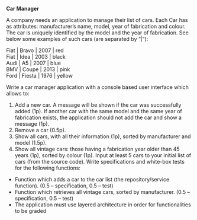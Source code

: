 **Car Manager**

A company needs an application to manage their list of cars. Each Car has as attributes:
manufacturer’s name, model, year of fabrication and colour. The car is uniquely identified by
the model and the year of fabrication. See below some examples of such cars (are separated by
“|”):

Fiat | Bravo | 2007 | red \
Fiat | Idea | 2003 | black \
Audi | A5 | 2007 | blue \
BMV | Coupe | 2013 | pink \
Ford | Fiesta | 1976 | yellow 

Write a car manager application with a console based user interface which allows to:
1. Add a new car. A message will be shown if the car was successfully added (1p). If
   another car with the same model and the same year of fabrication exists, the
   application should not add the car and show a message (1p).
2. Remove a car (0.5p).
3. Show all cars, with all their information (1p), sorted by manufacturer and model (1.5p).
4. Show all vintage cars: those having a fabrication year older than 45 years (1p), sorted by
   colour (1p).
   Input at least 5 cars to your initial list of cars (from the source code).
   Write specifications and white-box tests for the following functions:
- Function which adds a car to the car list (the repository/service function). (0.5 –
  specification, 0.5 – test)
- Function which retrieves all vintage cars, sorted by manufacturer. (0.5 – specification,
  0.5 – test)
- 
  The application must use layered architecture in order for functionalities to be graded